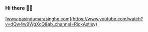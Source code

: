 ### Hi there 🙋‍♂️

[www.pasindumarasinghe.com](https://www.youtube.com/watch?v=dQw4w9WgXcQ&ab_channel=RickAstley)

<!--
**pasindumarasinghe/pasindumarasinghe** is a ✨ _special_ ✨ repository because its `README.md` (this file) appears on your GitHub profile.

Here are some ideas to get you started:

- 🔭 I’m currently working on ...
- 🌱 I’m currently learning ...
- 👯 I’m looking to collaborate on ...
- 🤔 I’m looking for help with ...
- 💬 Ask me about ...
- 📫 How to reach me: ...
- 😄 Pronouns: ...
- ⚡ Fun fact: ...
-->
